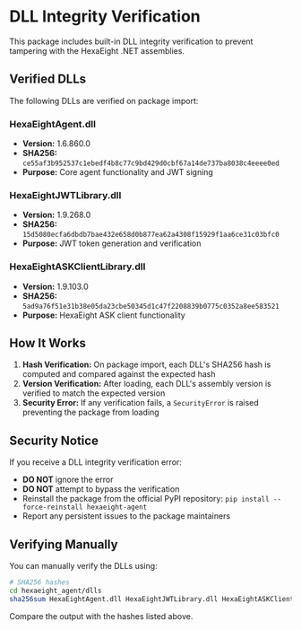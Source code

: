 # DLL Integrity Verification

This package includes built-in DLL integrity verification to prevent tampering with the HexaEight .NET assemblies.

## Verified DLLs

The following DLLs are verified on package import:

### HexaEightAgent.dll
- **Version:** 1.6.860.0
- **SHA256:** `ce55af3b952537c1ebedf4b8c77c9bd429d0cbf67a14de737ba8038c4eeee0ed`
- **Purpose:** Core agent functionality and JWT signing

### HexaEightJWTLibrary.dll
- **Version:** 1.9.268.0
- **SHA256:** `15d5080ecfa6dbdb7bae432e658d0b877ea62a4308f15929f1aa6ce31c03bfc0`
- **Purpose:** JWT token generation and verification

### HexaEightASKClientLibrary.dll
- **Version:** 1.9.103.0
- **SHA256:** `5ad9a76f51e31b38e05da23cbe50345d1c47f2208839b0775c0352a8ee583521`
- **Purpose:** HexaEight ASK client functionality

## How It Works

1. **Hash Verification:** On package import, each DLL's SHA256 hash is computed and compared against the expected hash
2. **Version Verification:** After loading, each DLL's assembly version is verified to match the expected version
3. **Security Error:** If any verification fails, a `SecurityError` is raised preventing the package from loading

## Security Notice

If you receive a DLL integrity verification error:
- **DO NOT** ignore the error
- **DO NOT** attempt to bypass the verification
- Reinstall the package from the official PyPI repository: `pip install --force-reinstall hexaeight-agent`
- Report any persistent issues to the package maintainers

## Verifying Manually

You can manually verify the DLLs using:

```bash
# SHA256 hashes
cd hexaeight_agent/dlls
sha256sum HexaEightAgent.dll HexaEightJWTLibrary.dll HexaEightASKClientLibrary.dll
```

Compare the output with the hashes listed above.
